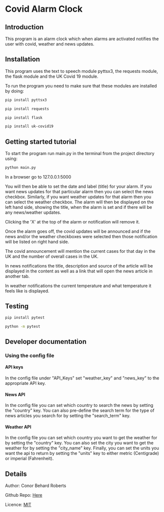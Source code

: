 # Covid Alarm Clock
## Introduction
This program is an alarm clock which when alarms are activated notifies the user with covid, weather and news updates.

## Installation
This program uses the text to speech module pyttsx3, the requests module, the flask module and 
the UK Covid 19 module. 

To run the program you need to make sure that these modules are installed by doing: 
```bash
pip install pyttsx3 
```
```bash
pip install requests
```
```bash
pip install flask
```
```bash
pip install uk-covid19
```

## Getting started tutorial
To start the program run main.py in the terminal from the project directory using:
```bash
python main.py
```
In a browser go to 127.0.0.1:5000
 
You will then be able to set the date and label (title) for your alarm. 
If you want news updates for that particular alarm then you can select the news checkbox. Similarly, if you want
weather updates for that alarm then you can select the weather checkbox. The alarm will then be displayed on the left
hand side, showing the title, when the alarm is set and if there will be any news/weather updates. 

Clicking the 'X' at the top of the alarm or notification will remove it.

Once the alarm goes off, the covid updates will be announced and if the news and/or the weather checkboxes were selected
then those notification will be listed on right hand side.

The covid announcement will mention the current cases for that day in the UK and the number of overall cases in the UK.  

In news notifications the title, description and source of the article will be displayed in the content as well as a link
that will open the news article in another tab.

In weather notifications the current temperature and what temperature it feels like is displayed.

## Testing
```bash
pip install pytest 
```
```bash
python -m pytest
```
## Developer documentation
### Using the config file
#### API keys
In the config file under "API_Keys" set "weather_key" and "news_key" to the appropriate API key. 

#### News API
In the config file you can set which country to search the news by setting the "country" key. You can also pre-define the 
search term for the type of news articles you search for by setting the "search_term" key. 

#### Weather API
In the config file you can set which country you want to get the weather for by setting the "country" key. You can also
set the city you want to get the weather for by setting the "city_name" key. Finally, you can set the units you want
the api to return by setting the "units" key to either metric (Centigrade) or imperial (Fahrenheit).

## Details
Author: Conor Behard Roberts

Github Repo: [Here](https://github.com/Conor-Behard333/covid_alarm_clock.git)

Licence: [MIT](https://choosealicense.com/licenses/mit/)